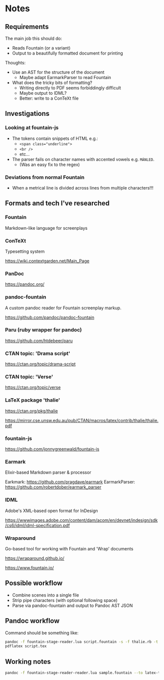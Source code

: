 # Notes

## Requirements

The main job this should do:

- Reads Fountain (or a variant)
- Output to a beautifully formatted document for printing

Thoughts:

- Use an AST for the structure of the document
  - Maybe adapt EarmarkParser to read Fountain
- What does the tricky bits of formatting?
  - Writing directly to PDF seems forbiddingly difficult
  - Maybe output to IDML?
  - Better: write to a ConTeXt file

## Investigations

### Looking at fountain-js

- The tokens contain snippets of HTML e.g.:
  - `<span class="underline">`
  - `<br />`
  - etc...
- The parser fails on character names with accented vowels e.g. `MÁNLED`.
  - (Was an easy fix to the regex)

### Deviations from normal Fountain

- When a metrical line is divided across lines from multiple characters!!!

## Formats and tech I've researched

### Fountain

Markdown-like language for screenplays

### ConTeXt

Typesetting system

https://wiki.contextgarden.net/Main_Page

### PanDoc

https://pandoc.org/

### pandoc-fountain

A custom pandoc reader for Fountain screenplay markup.

https://github.com/pandoc/pandoc-fountain

### Paru (ruby wrapper for pandoc)

https://github.com/htdebeer/paru

### CTAN topic: 'Drama script'

https://ctan.org/topic/drama-script

### CTAN topic: 'Verse'

https://ctan.org/topic/verse 

### LaTeX package 'thalie'

https://ctan.org/pkg/thalie

https://mirror.cse.unsw.edu.au/pub/CTAN/macros/latex/contrib/thalie/thalie.pdf 

### fountain-js

https://github.com/jonnygreenwald/fountain-js

### Earmark

Elixir-based Markdown parser & processor

Earkmark: https://github.com/pragdave/earmark
EarmarkParser: https://github.com/robertdober/earmark_parser 

### IDML

Adobe's XML-based open format for InDesign 

https://wwwimages.adobe.com/content/dam/acom/en/devnet/indesign/sdk/cs6/idml/idml-specification.pdf 

### Wraparound

Go-based tool for working with Fountain and 'Wrap' documents

https://wraparound.github.io/

https://www.fountain.io/

## Possible workflow

- Combine scenes into a single file
- Strip pipe characters (with optional following space)
- Parse via pandoc-fountain and output to Pandoc AST JSON

## Pandoc workflow

Command should be something like:

```bash
pandoc -f fountain-stage-reader.lua script.fountain -s -f thalie.rb -t latex -o script.tex
pdflatex script.tex
```

## Working notes

```bash
pandoc -f fountain-stage-reader-reader.lua sample.fountain --to latex-thalie-writer.lua > out/sample.tex
```
